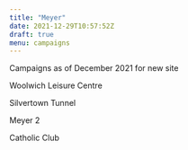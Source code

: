 ```yaml
---
title: "Meyer"
date: 2021-12-29T10:57:52Z
draft: true
menu: campaigns
---
```



Campaigns as of December 2021 for new site

Woolwich Leisure Centre

Silvertown Tunnel

Meyer 2

Catholic Club

